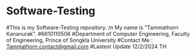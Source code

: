 # Software-Testing
#This is my Software-Testing repository.
/n My name is "Tammathorn Kananurak".
#6610110506
#Department of Computer Engineering, Faculty of Engineering, Prince of Songkla University
#Contact Me : Tammathorn.contact@gmail.com
#Lastest Update 12/2/2024 TH
